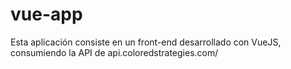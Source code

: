 # vue-app

Esta aplicación consiste en un front-end desarrollado con VueJS, consumiendo la API de api.coloredstrategies.com/

